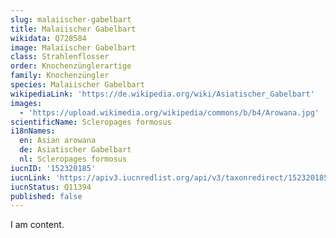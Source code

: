 ```yaml
---
slug: malaiischer-gabelbart
title: Malaiischer Gabelbart
wikidata: Q728584
image: Malaiischer Gabelbart
class: Strahlenflosser
order: Knochenzünglerartige
family: Knochenzüngler
species: Malaiischer Gabelbart
wikipediaLink: 'https://de.wikipedia.org/wiki/Asiatischer_Gabelbart'
images:
  - 'https://upload.wikimedia.org/wikipedia/commons/b/b4/Arowana.jpg'
scientificName: Scleropages formosus
i18nNames:
  en: Asian arowana
  de: Asiatischer Gabelbart
  nl: Scleropages formosus
iucnID: '152320185'
iucnLink: 'https://apiv3.iucnredlist.org/api/v3/taxonredirect/152320185'
iucnStatus: Q11394
published: false
---
```


I am content.
